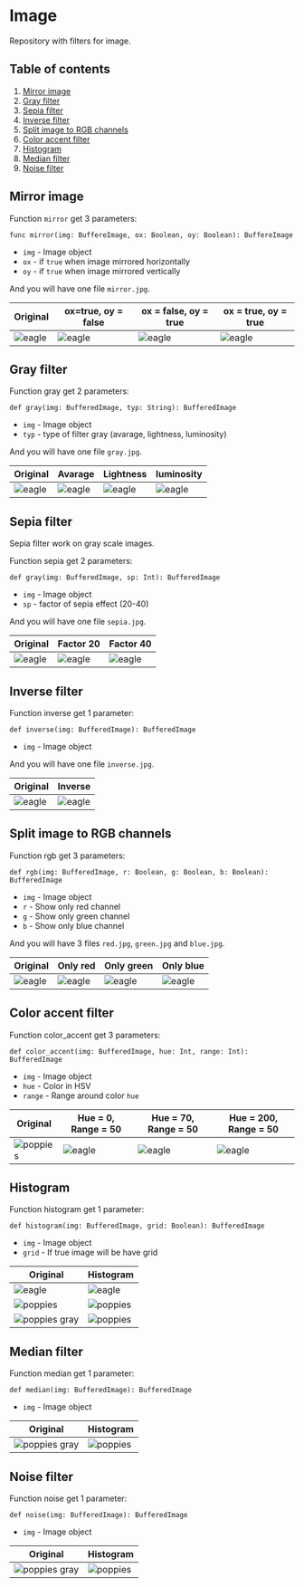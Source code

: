 # Image

Repository with filters for image.

## Table of contents
1. [Mirror image](#mirror-image)
2. [Gray filter](#gray-filter)
3. [Sepia filter](#sepia-filter)
4. [Inverse filter](#inverse-filter)
5. [Split image to RGB channels](#split-image-to-rgb-channels)
6. [Color accent filter](#color-accent-filter)
7. [Histogram](#histogram)
8. [Median filter](#median-filter)
9. [Noise filter](#noise-filter)


## Mirror image

Function `mirror` get 3 parameters:

```
func mirror(img: BuffereImage, ox: Boolean, oy: Boolean): BuffereImage
```

- `img` - Image object
- `ox` - if `true` when image mirrored horizontally
- `oy` - if `true` when image mirrored vertically

And you will have one file `mirror.jpg`.

| Original | ox=true, oy = false | ox = false, oy = true| ox = true, oy = true |
| -------- | ------------------- | -------------------- | -------------------- |
| ![eagle](images/test.jpg) | ![eagle](images/mirror_ox.jpg)| ![eagle](images/mirror_oy.jpg)| ![eagle](images/mirror_all.jpg) |

## Gray filter

Function gray get 2 parameters:

```
def gray(img: BufferedImage, typ: String): BufferedImage
```

- `img` - Image object
- `typ` - type of filter gray (avarage, lightness, luminosity)

And you will have one file `gray.jpg`.

| Original | Avarage | Lightness | luminosity |
| -------- | ------------------- | -------------------- | -------------------- |
| ![eagle](images/test.jpg) | ![eagle](images/gray_ava.jpg) | ![eagle](images/gray_light.jpg) |![eagle](images/gray_lum.jpg) |  

## Sepia filter

Sepia filter work on gray scale images.

Function sepia get 2 parameters:

```
def gray(img: BufferedImage, sp: Int): BufferedImage
```

- `img` - Image object
- `sp` - factor of sepia effect (20-40)

And you will have one file `sepia.jpg`.

| Original | Factor 20 | Factor 40|
| -------- | ------------------- | -------------------- |
| ![eagle](images/gray_ava.jpg) | ![eagle](images/sepia20.jpg) | ![eagle](images/sepia40.jpg) |

## Inverse filter

Function inverse get 1 parameter:

```
def inverse(img: BufferedImage): BufferedImage
```

- `img` - Image object

And you will have one file `inverse.jpg`.

| Original | Inverse |
| -------- | ------------------- |
| ![eagle](images/test.jpg) | ![eagle](images/inverse.jpg) |

## Split image to RGB channels

Function rgb get 3 parameters:

```
def rgb(img: BufferedImage, r: Boolean, g: Boolean, b: Boolean): BufferedImage
```

- `img` - Image object
- `r` - Show only red channel
- `g` - Show only green channel
- `b` - Show only blue channel

And you will have 3 files `red.jpg`, `green.jpg` and `blue.jpg`.

| Original | Only red | Only green | Only blue |
| -------- | ------------------- | -------------------- | --------------------- |
| ![eagle](images/test.jpg) | ![eagle](images/red.jpg) | ![eagle](images/green.jpg) | ![eagle](images/blue.jpg) |

## Color accent filter

Function color_accent get 3 parameters:

```
def color_accent(img: BufferedImage, hue: Int, range: Int): BufferedImage
```

- `img` - Image object
- `hue` - Color in HSV
- `range` - Range around color `hue`

| Original | Hue = 0, Range = 50 | Hue = 70, Range = 50 | Hue = 200, Range = 50 |
| -------- | ------------------- | -------------------- | --------------------- |
| ![poppies](images/test2.jpg) | ![eagle](images/color_accent2.jpg) | ![eagle](images/color_accent1.jpg) | ![eagle](images/color_accent.jpg) |

## Histogram

Function histogram get 1 parameter:

```
def histogram(img: BufferedImage, grid: Boolean): BufferedImage
```

- `img` - Image object
- `grid` - If true image will be have grid

| Original | Histogram |
| -------- | ------------------- |
| ![eagle](images/test.jpg) | ![eagle](images/histogram.jpg) |
| ![poppies](images/test2.jpg) | ![poppies](images/histogram2.jpg) |
| ![poppies gray](images/gray2.jpg) | ![poppies](images/histogram_gray.jpg) |

## Median filter

Function median get 1 parameter:

```
def median(img: BufferedImage): BufferedImage
```

- `img` - Image object

| Original | Histogram |
| -------- | ------------------- |
| ![poppies gray](images/noise.jpg) | ![poppies](images/median.jpg) |

## Noise filter

Function noise get 1 parameter:

```
def noise(img: BufferedImage): BufferedImage
```

- `img` - Image object

| Original | Histogram |
| -------- | ------------------- |
| ![poppies gray](images/gray2.jpg) | ![poppies](images/noise.jpg) |


